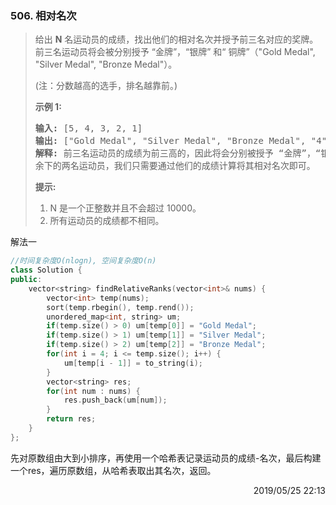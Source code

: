### 506. 相对名次
> <div class="content__2ebE"><div><p>给出&nbsp;<strong>N</strong> 名运动员的成绩，找出他们的相对名次并授予前三名对应的奖牌。前三名运动员将会被分别授予 “金牌”，“银牌” 和“ 铜牌”（"Gold Medal", "Silver Medal", "Bronze Medal"）。</p>
> 
> <p>(注：分数越高的选手，排名越靠前。)</p>
> 
> <p><strong>示例 1:</strong></p>
> 
> <pre><strong>输入:</strong> [5, 4, 3, 2, 1]
> <strong>输出:</strong> ["Gold Medal", "Silver Medal", "Bronze Medal", "4", "5"]
> <strong>解释:</strong> 前三名运动员的成绩为前三高的，因此将会分别被授予 “金牌”，“银牌”和“铜牌” ("Gold Medal", "Silver Medal" and "Bronze Medal").
> 余下的两名运动员，我们只需要通过他们的成绩计算将其相对名次即可。</pre>
> 
> <p><strong>提示:</strong></p>
> 
> <ol>
> 	<li>N 是一个正整数并且不会超过&nbsp;10000。</li>
> 	<li>所有运动员的成绩都不相同。</li>
> </ol>
> </div></div>

解法一
```cpp
//时间复杂度O(nlogn), 空间复杂度O(n)
class Solution {
public:
    vector<string> findRelativeRanks(vector<int>& nums) {
        vector<int> temp(nums);
        sort(temp.rbegin(), temp.rend());
        unordered_map<int, string> um;
        if(temp.size() > 0) um[temp[0]] = "Gold Medal";
        if(temp.size() > 1) um[temp[1]] = "Silver Medal";
        if(temp.size() > 2) um[temp[2]] = "Bronze Medal";
        for(int i = 4; i <= temp.size(); i++) {
            um[temp[i - 1]] = to_string(i);
        }
        vector<string> res;
        for(int num : nums) {
            res.push_back(um[num]);
        }
        return res;
    }
};
```


先对原数组由大到小排序，再使用一个哈希表记录运动员的成绩-名次，最后构建一个res，遍历原数组，从哈希表取出其名次，返回。

<div style="text-align: right"> 2019/05/25 22:13 </div>